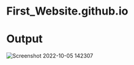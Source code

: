 # First_Website.github.io

# Output
![Screenshot 2022-10-05 142307](https://user-images.githubusercontent.com/111562051/194021290-4171cd3f-764d-47be-9183-534dfe0e4ca2.png)
